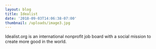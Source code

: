 ```yaml
---
layout: blog
title: Idealist
date: '2018-09-03T14:06:38-07:00'
thumbnail: /uploads/image3.jpg
---
```

Idealist.org is an international nonprofit job board with a social mission to create more good in the world.
